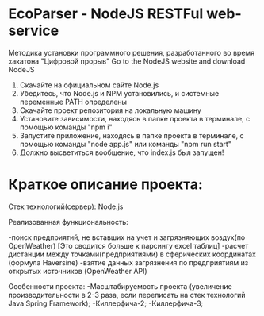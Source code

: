 # EcoParser - NodeJS RESTFul web-service
Методика установки программного решения, разработанного во время хакатона "Цифровой прорыв"
Go to the NodeJS website and download NodeJS
1. Скачайте на официальном сайте Node.js
2. Убедитесь, что Node.js и NPM установились, и системные переменные PATH определены
3. Скачайте проект репозитория на локальную машину
4. Установите зависимости, находясь в папке проекта в терминале, с помощью команды "npm i"
5. Запустите приложение, находясь в папке проекта в терминале, с помощью команды "node app.js" или команды "npm run start"
6. Должно высветиться вообщение, что index.js был запущен!

# Краткое описание проекта: 

Стек технологий(сервер): Node.js

Реализованная функциональность:

  -поиск предприятий, не вставших на учет и загрязняющих воздух(по OpenWeather)  [Это сводится больше к парсингу excel таблиц]
  -расчет дистанции между точками(предприятиями) в сферических координатах (формула Haversine)
  -взятие данных загрязнения по предприятиям из открытых источников (OpenWeather API)

Особенности проекта:
  -Масштабируемость проекта (увеличение производительности в 2-3 раза, если переписать на стек технологий Java Spring Framework);
  -Киллерфича-2;
  -Киллерфича-3;
